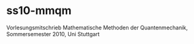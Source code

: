 # ss10-mmqm
Vorlesungsmitschrieb Mathematische Methoden der Quantenmechanik, Sommersemester 2010, Uni Stuttgart
